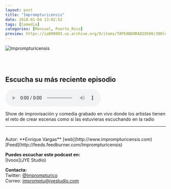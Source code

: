 ```yaml
---
layout: post
title: "Imprompturicensis"
date: 2018-01-04 13:02:52
tags: [Comedia]
categories: [Mensual, Puerto_Rico]
preview: https://ia800803.us.archive.org/9/items/TAPEANDORADIO500/300logo_imprompturicensis_podcast-EnriqueVargas.png
---
```


![Imprompturicensis](https://ia800803.us.archive.org/9/items/TAPEANDORADIO500/500logo_imprompturicensis_podcast-EnriqueVargas.png)

<br/>
<br/>

## Escucha su más reciente episodio

<!--reproductor-feed=http://feeds.feedburner.com/Imprompturicensis-->
<!--reproductor-start-->
<audio id="audio" preload="auto" controls="" src="https://chtbl.com/track/dts.podtrac.com/redirect.mp3/www.jyestudio.com/imprompturicensis/podcast/Imprompturicensis_2018_02_01.mp3"></audio>
<!--reproductor-end-->

Show de improvisación y comedia grabado en vivo donde los artistas tienen el reto de crear escenas como si las estuvieras escuchando en la radio

_ _ _
<br>
Autor: **Enrique Vargas**  
[web](http://www.imprompturicensis.com)  
[Feed](http://feeds.feedburner.com/Imprompturicensis)  


**Puedes escuchar este podcast en:**  
[Ivoox](JYE Studio)  


**Contacta:**  
Twitter: [@Imprompturico](https://twitter.com/Imprompturico)  
Correo: [impromptu@jyestudio.com](mailto:impromptu@jyestudio.com)  
